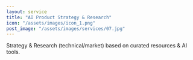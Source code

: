 ```yaml
---
layout: service
title: "AI Product Strategy & Research"
icon: "/assets/images/icon_1.png"
post_image: "/assets/images/services/07.jpg"
---
```


Strategy & Research (technical/market) based on curated resources & AI tools.
